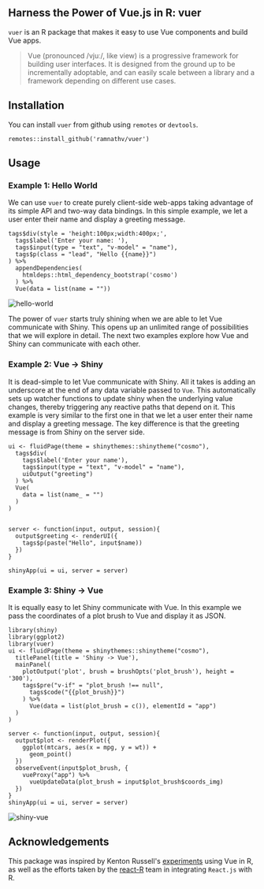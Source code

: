 ## Harness the Power of Vue.js in R: vuer

`vuer` is an R package that makes it easy to use Vue components and build Vue apps.

> Vue (pronounced /vjuː/, like view) is a progressive framework for building user interfaces. It is designed from the ground up to be incrementally adoptable, and can easily scale between a library and a framework depending on different use cases.


## Installation

You can install `vuer` from github using `remotes` or `devtools`.

```{r}
remotes::install_github('ramnathv/vuer')
```

## Usage

### Example 1: Hello World

We can use `vuer` to create purely client-side web-apps taking advantage of its simple API and two-way data bindings. In this simple example, we let a user enter their name and display a greeting message. 

```{r}
tags$div(style = 'height:100px;width:400px;',
  tags$label('Enter your name: '),
  tags$input(type = "text", "v-model" = "name"),
  tags$p(class = "lead", "Hello {{name}}")
) %>% 
  appendDependencies(
    htmldeps::html_dependency_bootstrap('cosmo')
  ) %>%
  Vue(data = list(name = ""))
```

![hello-world](https://media.giphy.com/media/QmKxl4fJZtAEHkepJM/giphy.gif)

The power of `vuer` starts truly shining when we are able to let Vue communicate with Shiny. This opens up an unlimited range of possibilities that we will explore in detail. The next two examples explore how Vue and Shiny can communicate with each other.

### Example 2: Vue -> Shiny

It is dead-simple to let Vue communicate with Shiny. All it takes is adding an underscore at the end of any data variable passed to `Vue`. This automatically sets up watcher functions to update shiny when the underlying value changes, thereby triggering any reactive paths that depend on it. This example is very similar to the first one in that we let a user enter their name and display a greeting message. The key difference is that the greeting message is from Shiny on the server side.

```{r}
ui <- fluidPage(theme = shinythemes::shinytheme("cosmo"),
  tags$div(
    tags$label('Enter your name'),
    tags$input(type = "text", "v-model" = "name"),
    uiOutput("greeting")
  ) %>% 
  Vue(
    data = list(name_ = "")
  )
)


server <- function(input, output, session){
  output$greeting <- renderUI({
    tags$p(paste("Hello", input$name))
  })
}

shinyApp(ui = ui, server = server)
```


### Example 3: Shiny -> Vue

It is equally easy to let Shiny communicate with Vue. In this example we pass the coordinates of a plot brush to Vue and display it as JSON.

```{r}
library(shiny)
library(ggplot2)
library(vuer)
ui <- fluidPage(theme = shinythemes::shinytheme("cosmo"),
  titlePanel(title = 'Shiny -> Vue'),
  mainPanel(
    plotOutput('plot', brush = brushOpts('plot_brush'), height = '300'),
    tags$pre("v-if" = "plot_brush !== null", 
      tags$code("{{plot_brush}}")
    ) %>% 
      Vue(data = list(plot_brush = c()), elementId = "app")
  )
)

server <- function(input, output, session){
  output$plot <- renderPlot({
    ggplot(mtcars, aes(x = mpg, y = wt)) +
      geom_point()
  })
  observeEvent(input$plot_brush, {
    vueProxy("app") %>% 
      vueUpdateData(plot_brush = input$plot_brush$coords_img)
  })
}
shinyApp(ui = ui, server = server)
```

![shiny-vue](https://media.giphy.com/media/c6XuxhQrLTUid7m76o/giphy.gif)


## Acknowledgements

This package was inspired by Kenton Russell's [experiments](https://github.com/timelyportfolio/vueR) using Vue in R, as well as the efforts taken by the [react-R](https://github.com/react-R/reactR) team in integrating `React.js` with R. 
